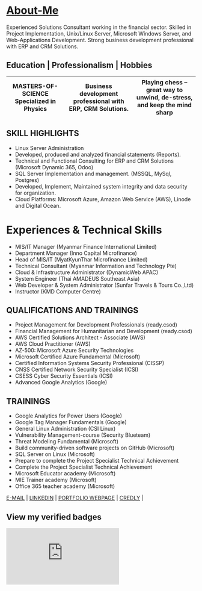 # [About-Me](https://github.com/sethuaung/)

Experienced Solutions Consultant working in the financial sector. Skilled in Project Implementation, Unix/Linux Server, Microsoft Windows Server, and Web-Applications Development. Strong business development professional with ERP and CRM Solutions.



## Education | Professionalism | Hobbies

| MASTERS-OF-SCIENCE Specialized in Physics | Business development professional with ERP, CRM Solutions. | Playing chess – great way to unwind, de-stress, and keep the mind sharp|
|--|--|--|

## SKILL HIGHLIGHTS

 - Linux Server Administration 
 - Developed, produced and analyzed financial statements (Reports). 
 - Technical and Functional Consulting for ERP and CRM Solutions (Microsoft Dynamic 365, Odoo)
 - SQL Server Implementation and management. (MSSQL, MySql, Postgres)
 - Developed, Implement, Maintained system integrity and data security for organization.
 - Cloud Platforms: Microsoft Azure, Amazon Web Service (AWS), Linode and Digital Ocean.

# Experiences & Technical Skills

 - MIS/IT Manager (Myanmar Finance International Limited)
 - Department Manager (Inno Capital Microfinance)
 - Head of MIS/IT (MyatKyunThar Microfinance Limited)
 - Technical Consultant (Myanmar Information and Technology Pte)
 - Cloud & Infrastructure Administrator (DynamicWeb APAC)
 - System Engineer (Thai AMADEUS Southeast Asia)
 - Web Developer & System Administrator (Sunfar Travels & Tours Co.,Ltd)
 - Instructor (KMD Computer Centre)

## QUALIFICATIONS AND TRAININGS
- Project Management for Development Professionals (ready.csod)
- Financial Management for Humanitarian and Development (ready.csod)
- AWS Certified Solutions Architect - Associate (AWS)
- AWS Cloud Practitioner (AWS)
- AZ-500: Microsoft Azure Security Technologies
- Microsoft Certified Azure Fundamental (Microsoft)
- Certified Information Systems Security Professional (CISSP)
- CNSS Certified Network Security Specialist (ICSI)
- CSESS Cyber Security Essentials (ICSI)
- Advanced Google Analytics (Google)

## TRAININGS
- Google Analytics for Power Users (Google)
- Google Tag Manager Fundamentals (Google)
- General Linux Administration (CSI Linux)
- Vulnerability Management-course (Security Blueteam)
- Threat Modeling Fundamental (Microsoft)
- Build community-driven software projects on GitHub (Microsoft)
- SQL Server on Linux (Microsoft)
- Prepare to complete the Project Specialist Technical Achievement
- Complete the Project Specialist Technical Achievement
- Microsoft Educator academy (Microsoft)
- MIE Trainer academy (Microsoft)
- Office 365 teacher academy (Microsoft)


[E-MAIL](sethuaung@outlook.com) | [LINKEDIN](https://linkedin.com/n/sethuaung) | [PORTFOLIO WEBPAGE](https://github.com/sethuaung) | [CREDLY](https://www.credly.com/users/se-thu-aung/) |

<p>

## View my verified badges
<!-- START_SECTION:badges -->
<!-- END_SECTION:badges -->
<iframe src="https://tryhackme.com/api/v2/badges/public-profile?userPublicId=865200" style='border:none;'></iframe>

</p>
